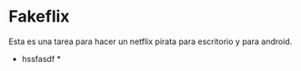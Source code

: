 # Fakeflix
Esta es una tarea para hacer un netflix pirata para escritorio y para android.
* hssfasdf *
